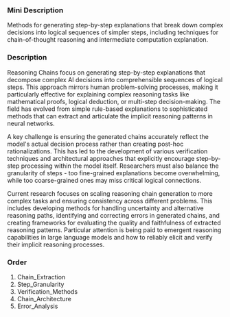 ### Mini Description

Methods for generating step-by-step explanations that break down complex decisions into logical sequences of simpler steps, including techniques for chain-of-thought reasoning and intermediate computation explanation.

### Description

Reasoning Chains focus on generating step-by-step explanations that decompose complex AI decisions into comprehensible sequences of logical steps. This approach mirrors human problem-solving processes, making it particularly effective for explaining complex reasoning tasks like mathematical proofs, logical deduction, or multi-step decision-making. The field has evolved from simple rule-based explanations to sophisticated methods that can extract and articulate the implicit reasoning patterns in neural networks.

A key challenge is ensuring the generated chains accurately reflect the model's actual decision process rather than creating post-hoc rationalizations. This has led to the development of various verification techniques and architectural approaches that explicitly encourage step-by-step processing within the model itself. Researchers must also balance the granularity of steps - too fine-grained explanations become overwhelming, while too coarse-grained ones may miss critical logical connections.

Current research focuses on scaling reasoning chain generation to more complex tasks and ensuring consistency across different problems. This includes developing methods for handling uncertainty and alternative reasoning paths, identifying and correcting errors in generated chains, and creating frameworks for evaluating the quality and faithfulness of extracted reasoning patterns. Particular attention is being paid to emergent reasoning capabilities in large language models and how to reliably elicit and verify their implicit reasoning processes.

### Order

1. Chain_Extraction
2. Step_Granularity
3. Verification_Methods
4. Chain_Architecture
5. Error_Analysis

